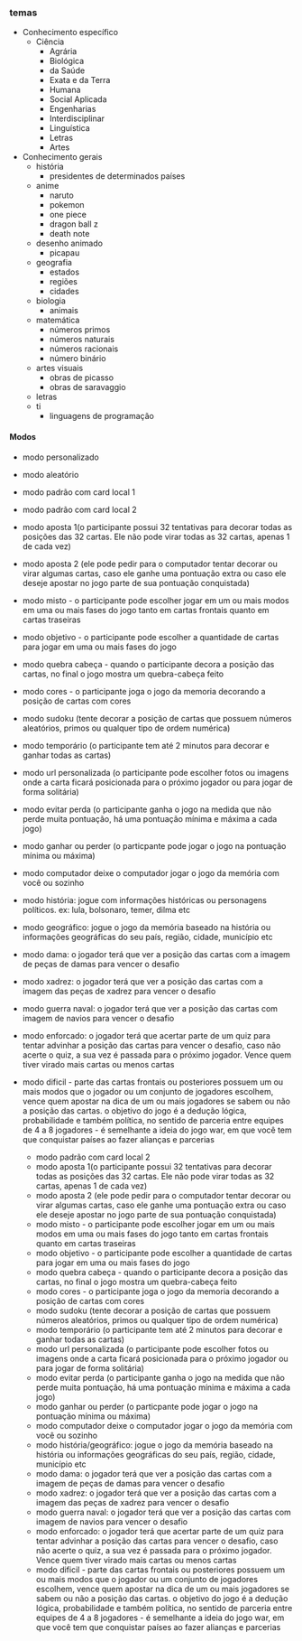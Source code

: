 ### temas
- Conhecimento específico
    - Ciência
       - Agrária
       - Biológica
       - da Saúde
       - Exata e da Terra
       - Humana
       - Social Aplicada
       - Engenharias
       - Interdisciplinar
       - Linguística
       - Letras
       - Artes
- Conhecimento gerais
    - história
       - presidentes de determinados países
    - anime
       - naruto
       - pokemon
       - one piece
       - dragon ball z
       - death note
    - desenho animado
       - picapau 
    - geografia
       - estados
       - regiões
       - cidades
    - biologia
       - animais
    - matemática
       - números primos
       - números naturais
       - números racionais
       - número binário
    - artes visuais
       - obras de picasso
       - obras de saravaggio
    - letras
    - ti
       - linguagens de programação

#### Modos
- modo personalizado
- modo aleatório
- modo padrão com card local 1
- modo padrão com card local 2
- modo aposta 1(o participante possui 32 tentativas para decorar todas as posições das 32 cartas. Ele não pode virar todas as 32 cartas, apenas 1 de cada vez)
- modo aposta 2 (ele pode pedir para o computador tentar decorar ou virar algumas cartas, caso ele ganhe uma pontuação extra ou caso ele deseje apostar no jogo parte de sua pontuação conquistada)
- modo misto - o participante pode escolher jogar em um ou mais modos em uma ou mais fases do jogo tanto em cartas frontais quanto em cartas traseiras
- modo objetivo - o participante pode escolher a quantidade de cartas para jogar em uma ou mais fases do jogo
- modo quebra cabeça - quando o participante decora a posição das cartas, no final o jogo mostra um quebra-cabeça feito
- modo cores - o participante joga o jogo da memoria decorando a posição de cartas com cores
- modo sudoku (tente decorar a posição de cartas que possuem números aleatórios, primos ou qualquer tipo de ordem numérica)
- modo temporário (o participante tem até 2 minutos para decorar e ganhar todas as cartas)
- modo url personalizada (o participante pode escolher fotos ou imagens onde a carta ficará posicionada para o próximo jogador ou para jogar de forma solitária)
- modo evitar perda (o participante ganha o jogo na medida que não perde muita pontuação, há uma pontuação mínima e máxima a cada jogo)
- modo ganhar ou perder (o particpante pode jogar o jogo na pontuação mínima ou máxima)
- modo computador deixe o computador jogar o jogo da memória com você ou sozinho
- modo história: jogue com informações históricas ou personagens políticos. ex: lula, bolsonaro, temer, dilma etc
- modo geográfico: jogue o jogo da memória baseado na história ou informações geográficas do seu país, região, cidade, município etc
- modo dama: o jogador terá que ver a posição das cartas com a imagem de peças de damas para vencer o desafio
- modo xadrez: o jogador terá que ver a posição das cartas com a imagem das peças de xadrez para vencer o desafio
- modo guerra naval: o jogador terá que ver a posição das cartas com imagem de navios para vencer o desafio
- modo enforcado: o jogador terá que acertar parte de um quiz para tentar advinhar a posição das cartas para vencer o desafio, caso não acerte o quiz, a sua vez é passada para o próximo jogador. Vence quem tiver virado mais cartas ou menos cartas
- modo dificil - parte das cartas frontais ou posteriores possuem um ou mais modos que o jogador ou um conjunto de jogadores escolhem, vence quem apostar na dica de um ou mais jogadores se sabem ou não a posição das cartas. o objetivo do jogo é a dedução lógica, probabilidade e também política, no sentido de parceria entre equipes de 4 a 8 jogadores - é semelhante a ideia do jogo war, em que você tem que conquistar países ao fazer alianças e parcerias





    - modo padrão com card local 2
    - modo aposta 1(o participante possui 32 tentativas para decorar todas as posições das 32 cartas. Ele não pode virar todas as 32 cartas, apenas 1 de cada vez)
    - modo aposta 2 (ele pode pedir para o computador tentar decorar ou virar algumas cartas, caso ele ganhe uma pontuação extra ou caso ele deseje apostar no jogo parte de sua pontuação conquistada)
    - modo misto - o participante pode escolher jogar em um ou mais modos em uma ou mais fases do jogo tanto em cartas frontais quanto em cartas traseiras
    - modo objetivo - o participante pode escolher a quantidade de cartas para jogar em uma ou mais fases do jogo
    - modo quebra cabeça - quando o participante decora a posição das cartas, no final o jogo mostra um quebra-cabeça feito
    - modo cores - o participante joga o jogo da memoria decorando a posição de cartas com cores
    - modo sudoku (tente decorar a posição de cartas que possuem números aleatórios, primos ou qualquer tipo de ordem numérica)
    - modo temporário (o participante tem até 2 minutos para decorar e ganhar todas as cartas)
    - modo url personalizada (o participante pode escolher fotos ou imagens onde a carta ficará posicionada para o próximo jogador ou para jogar de forma solitária)
    - modo evitar perda (o participante ganha o jogo na medida que não perde muita pontuação, há uma pontuação mínima e máxima a cada jogo)
    - modo ganhar ou perder (o particpante pode jogar o jogo na pontuação mínima ou máxima)
    - modo computador deixe o computador jogar o jogo da memória com você ou sozinho
    - modo história/geográfico: jogue o jogo da memória baseado na história ou informações geográficas do seu país, região, cidade, município etc
    - modo dama: o jogador terá que ver a posição das cartas com a imagem de peças de damas para vencer o desafio
    - modo xadrez: o jogador terá que ver a posição das cartas com a imagem das peças de xadrez para vencer o desafio
    - modo guerra naval: o jogador terá que ver a posição das cartas com imagem de navios para vencer o desafio
    - modo enforcado: o jogador terá que acertar parte de um quiz para tentar advinhar a posição das cartas para vencer o desafio, caso não acerte o quiz, a sua vez é passada para o próximo jogador. Vence quem tiver virado mais cartas ou menos cartas
    - modo dificil - parte das cartas frontais ou posteriores possuem um ou mais modos que o jogador ou um conjunto de jogadores escolhem, vence quem apostar na dica de um ou mais jogadores se sabem ou não a posição das cartas. o objetivo do jogo é a dedução lógica, probabilidade e também política, no sentido de parceria entre equipes de 4 a 8 jogadores - é semelhante a ideia do jogo war, em que você tem que conquistar países ao fazer alianças e parcerias
